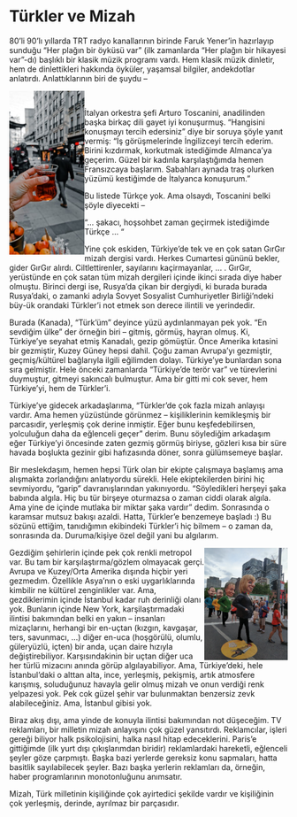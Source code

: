 # Türkler ve Mizah

80’li 90’lı yıllarda TRT radyo kanallarının birinde Faruk Yener’in hazırlayıp sunduğu “Her plağın bir öyküsü var” (ilk zamanlarda “Her plağın bir hikayesi var”-dı) başlıklı bir klasik müzik programı vardı. Hem klasik müzik dinletir, hem de dinlettikleri hakkında öyküler, yaşamsal bilgiler, andekdotlar anlatırdı. Anlattıklarının biri de şuydu – 

<!-- ![image](pexels-photo-7547803.jpeg)  -->
<img align="left" width="27%" height="27%" src="pexels-photo-7547803.jpeg">&nbsp;&nbsp;&nbsp;&nbsp;  

İtalyan orkestra şefi Arturo Toscanini, anadilinden başka birkaç dili gayet iyi konuşurmuş. “Hangisini konuşmayı tercih edersiniz” diye bir soruya şöyle yanıt vermiş: 
“İş görüşmelerinde İngilizceyi tercih ederim. Birini kızdırmak, korkutmak istediğimde Almanca’ya geçerim. Güzel bir kadınla karşılaştığımda hemen Fransızcaya başlarım. Sabahları aynada traş olurken yüzümü kestiğimde de İtalyanca konuşurum.”

Bu listede Türkçe yok. Ama olsaydı, Toscanini belki şöyle diyecekti – 

“... şakacı, hoşsohbet zaman geçirmek istediğimde Türkçe ... “

Yine çok eskiden, Türkiye’de tek ve en çok satan GırGır mizah dergisi vardı. Herkes Cumartesi gününü bekler, gider GırGır alırdı. Ciltlettirenler, sayılarını kaçirmayanlar, ... . GırGır, yerüstünde en çok satan tüm mizah dergileri içinde ikinci sırada diye haber olmuştu.  Birinci dergi ise, Rusya’da çikan bir dergiydi, ki burada burada Rusya’daki, o zamanki adıyla Sovyet Sosyalist Cumhuriyetler Birliği’ndeki büy-ük orandaki Türkler’i not etmek son derece ilintili ve yerindedir.

Burada (Kanada), “Türk’üm” deyince yüzü aydınlanmayan pek yok. “En sevdiğim ülke” der örneğin biri – gitmiş, görmüş, hayran olmuş. Ki, Türkiye’ye seyahat etmiş Kanadalı, gezip gömüştür. Önce Amerika kıtasini bir gezmiştir, Kuzey Güney hepsi dahil. Çoğu zaman Avrupa’yı gezmiştir, geçmiş/kültürel bağlarıyla ilgili eğilimden dolayı. Türkiye’ye bunlardan sona sıra gelmiştir. Hele önceki zamanlarda “Türkiye’de terör var” ve türevlerini duymuştur, gitmeyi sakıncalı bulmuştur. Ama bir gitti mi cok sever, hem Türkiye’yi, hem de Türkler’i. 

Türkiye’ye gidecek arkadaşlarıma, “Türkler’de çok fazla mizah anlayışı vardır. Ama hemen yüzüstünde görünmez – kişiliklerinin kemikleşmiş bir parcasıdir, yerleşmiş çok derine inmiştir. Eğer bunu keşfedebilirsen, yolculuğun daha da eğlenceli geçer” derim. Bunu söylediğim arkadaşım eğer Türkiye’yi öncesinde zaten gezmiş görmüş biriyse, gözleri kısa bir süre havada boşlukta gezinir gibi hafızasında döner, sonra gülümsemeye başlar. 

Bir meslekdaşım, hemen hepsi Türk olan bir ekipte çalışmaya başlamış ama alışmakta zorlandığını anlatıyordu sürekli. Hele ekiptekilerden birini hiç sevmiyordu, “garip” davranışlarından yakınıyordu. “Söyledikleri herşeyi şaka babında algıla. Hiç bu tür birşeye oturmazsa o zaman ciddi olarak algıla. Ama yine de içinde mutlaka bir miktar şaka vardır” dedim. Sonrasında o karamsar mutsuz bakışı azaldi. Hatta, Türkler’e benzemeye başladı :) Bu sözünü ettiğim, tanıdığımın ekibindeki Türkler’i hiç bilmem – o zaman da, sonrasında da. Duruma/kişiye özel değil yani bu algılarım.

<img align="right" width="30%" height="30%" src="Mtl.jpg">

Gezdiğim şehirlerin içinde pek çok renkli metropol var. Bu tam bir karşılaştırma/gözlem olmayacak gerçi. Avrupa ve Kuzey/Orta Amerika dışında hiçbir yeri gezmedım. Özellikle Asya’nın o eski uygarlıklarında kimbilir ne kültürel zenginlikler var. Ama, gezdiklerimin içinde İstanbul kadar ruh derinliği olanı yok. Bunların içinde New York, karşilaştırmadaki ilintisi bakımından belki en yakın – insanları mizaçlarını, herhangi bir en-uçtan (kızgın, kavgaşar, ters, savunmacı, ...) diğer en-uca (hoşgörülü, olumlu, güleryüzlü, içten) bir anda, uçan daire hızıyla değiştirebiliyor. Karşısındakinin bir uçtan diğer uca her türlü mizacını anında görüp algılayabiliyor. Ama, Türkiye’deki, hele İstanbul’daki o alttan alta, ince, yerleşmiş, pekişmiş, artık atmosfere karışmış, soluduğunuz havayla gelir olmuş mizah ve onun verdiği renk yelpazesi yok. Pek cok güzel şehir var bulunmaktan benzersiz zevk alabileceğiniz. Ama, İstanbul gibisi yok. 

Biraz akış dışı, ama yinde de konuyla ilintisi bakımından not düşeceğim. TV reklamları, bir milletin mizah  anlayışını çok güzel yansıtırdı. Reklamcılar, işleri gereği biliyor halk psikolojisini, halka nasıl hitap edeceklerini. Paris’e gittiğimde (ilk yurt dışı çıkışlarımdan biridir) reklamlardaki hareketli, eğlenceli şeyler göze çarpmıştı. Başka bazi yerlerde gereksiz konu sapmaları, hatta basitlik sayılabilecek şeyler. Bazı başka yerlerin reklamları da, örneğin, haber programlarının monotonluğunu anımsatır. 

Mizah, Türk milletinin kişiliğinde çok ayirtedici şekilde vardır ve kişiliğinin çok yerleşmiş, derinde, ayrılmaz bir parçasıdır.  

